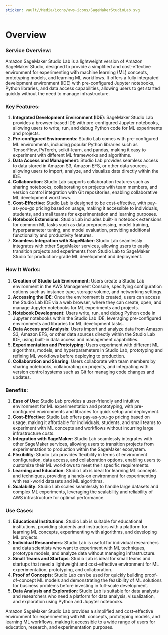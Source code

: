```yaml
---
sticker: vault//Media/icons/aws-icons/SageMakerStudioLab.svg
---
```

# Overview

### Service Overview:

Amazon SageMaker Studio Lab is a lightweight version of Amazon SageMaker Studio, designed to provide a simplified and cost-effective environment for experimenting with machine learning (ML) concepts, prototyping models, and learning ML workflows. It offers a fully integrated development environment (IDE) with pre-configured Jupyter notebooks, Python libraries, and data access capabilities, allowing users to get started quickly without the need to manage infrastructure.

### Key Features:

1. **Integrated Development Environment (IDE)**: SageMaker Studio Lab provides a browser-based IDE with pre-configured Jupyter notebooks, allowing users to write, run, and debug Python code for ML experiments and projects.
2. **Pre-configured Environments**: Studio Lab comes with pre-configured ML environments, including popular Python libraries such as TensorFlow, PyTorch, scikit-learn, and pandas, making it easy to experiment with different ML frameworks and algorithms.
3. **Data Access and Management**: Studio Lab provides seamless access to data stored in Amazon S3, Amazon EFS, or other data sources, allowing users to import, analyze, and visualize data directly within the IDE.
4. **Collaboration**: Studio Lab supports collaboration features such as sharing notebooks, collaborating on projects with team members, and version control integration with Git repositories, enabling collaborative ML development workflows.
5. **Cost-Effective**: Studio Lab is designed to be cost-effective, with pay-as-you-go pricing based on usage, making it accessible to individuals, students, and small teams for experimentation and learning purposes.
6. **Notebook Extensions**: Studio Lab includes built-in notebook extensions for common ML tasks such as data preprocessing, model training, hyperparameter tuning, and model evaluation, providing additional functionality and productivity features.
7. **Seamless Integration with SageMaker**: Studio Lab seamlessly integrates with other SageMaker services, allowing users to easily transition projects and experiments from Studio Lab to SageMaker Studio for production-grade ML development and deployment.

### How It Works:

1. **Creation of Studio Lab Environment**: Users create a Studio Lab environment in the AWS Management Console, specifying configuration options such as instance type, storage volume, and networking settings.
2. **Accessing the IDE**: Once the environment is created, users can access the Studio Lab IDE via a web browser, where they can create, open, and manage Jupyter notebooks for ML experiments and projects.
3. **Notebook Development**: Users write, run, and debug Python code in Jupyter notebooks within the Studio Lab IDE, leveraging pre-configured environments and libraries for ML development tasks.
4. **Data Access and Analysis**: Users import and analyze data from Amazon S3, Amazon EFS, or other data sources directly within the Studio Lab IDE, using built-in data access and management capabilities.
5. **Experimentation and Prototyping**: Users experiment with different ML algorithms, models, and hyperparameters in Studio Lab, prototyping and refining ML workflows before deploying to production.
6. **Collaboration and Sharing**: Users collaborate with team members by sharing notebooks, collaborating on projects, and integrating with version control systems such as Git for managing code changes and updates.

### Benefits:

1. **Ease of Use**: Studio Lab provides a user-friendly and intuitive environment for ML experimentation and prototyping, with pre-configured environments and libraries for quick setup and deployment.
2. **Cost-Effective**: Studio Lab offers pay-as-you-go pricing based on usage, making it affordable for individuals, students, and small teams to experiment with ML concepts and workflows without incurring large infrastructure costs.
3. **Integration with SageMaker**: Studio Lab seamlessly integrates with other SageMaker services, allowing users to transition projects from experimentation to production within the SageMaker ecosystem.
4. **Flexibility**: Studio Lab provides flexibility in terms of environment configuration, data access, and collaboration options, enabling users to customize their ML workflows to meet their specific requirements.
5. **Learning and Education**: Studio Lab is ideal for learning ML concepts and techniques, providing a hands-on environment for experimenting with real-world datasets and ML algorithms.
6. **Scalability**: Studio Lab scales seamlessly to handle large datasets and complex ML experiments, leveraging the scalability and reliability of AWS infrastructure for optimal performance.

### Use Cases:

1. **Educational Institutions**: Studio Lab is suitable for educational institutions, providing students and instructors with a platform for learning ML concepts, experimenting with algorithms, and developing ML projects.
2. **Individual Researchers**: Studio Lab is useful for individual researchers and data scientists who want to experiment with ML techniques, prototype models, and analyze data without managing infrastructure.
3. **Small Teams and Startups**: Studio Lab is ideal for small teams and startups that need a lightweight and cost-effective environment for ML experimentation, prototyping, and collaboration.
4. **Proof of Concepts**: Studio Lab can be used for quickly building proof-of-concept ML models and demonstrating the feasibility of ML solutions for business problems before investing in full-scale development.
5. **Data Analysis and Exploration**: Studio Lab is suitable for data analysts and researchers who need a platform for data analysis, visualization, and exploration using Python and Jupyter notebooks.

Amazon SageMaker Studio Lab provides a simplified and cost-effective environment for experimenting with ML concepts, prototyping models, and learning ML workflows, making it accessible to a wide range of users for education, research, and experimentation purposes.